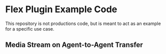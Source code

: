 # Flex Plugin Example Code

This repository is not productions code, but is meant to act as an example for a specific use case.

## Media Stream on Agent-to-Agent Transfer
